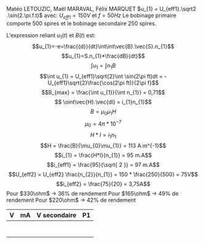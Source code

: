 Matéo LETOUZIC, Maël MARAVAL, Félix MARQUET
$u_{1} = U_{eff1}.\sqrt2 .\sin(2.\pi.f.t)$ avec: $U_{eff1}= 150V$ et $f=50Hz$
Le bobinage primaire comporte 500 spires et le bobinage secondaire 250 spires.

L'expression reliant $u_{1}(t)$ et $B(t)$ est:
$$u_{1}=-e=\frac{{d}}{dt}\int\int\vec{B}.\vec{S}.n_{1}$$
$$u_{1}=S.n_{1}*\frac{dB}{dt}$$
$$\int u_{1} = \int n_{1}B$$
$$\int u_{1} = U_{eff1}\sqrt{2}\int \sin(2\pi ft)dt = -U_{eff1}\sqrt{2}\frac{\cos(2\pi ft)}{2\pi f}$$
$$B_{max} = \frac{\int u_{1}}{\int n_{1}} = 0,71$$
$$
\oint\vec{H}.\vec{dl} = i_{1}n_{1}$$
$$B = \mu_{0}\mu_{1}H$$ $$\mu_{0} = 4\pi * 10^{-7}$$
$$H*l = i_{1}n_{1}$$
$$H = \frac{B}{\mu_{0}\mu_{1}} = 113 A.m^{-1}$$
$$i_{1} = \frac{H*l}{n_{1}} = 95 m.A$$
$$i_{eff1} = \frac{95}{\sqrt{ 2 }} = 97 m.A$$
$$U_{eff2} = U_{eff2} \frac{n_{2}}{n_{1}} = 150 * \frac{250}{500} = 75V$$
$$i_{eff2} = \frac{75}{20} = 3,75A$$
Pour $330\ohm$ -> 36% de rendement
Pour $165\ohm$ -> 49% de rendement
Pour $220\ohm$ -> 42% de rendement

|  V  | mA  | V secondaire | P1  |
| :-: | :-: | :----------: | :-: |
|     |     |              |     |
|     |     |              |     |
|     |     |              |     |
|     |     |              |     |
|     |     |              |     |
|     |     |              |     |
|     |     |              |     |
